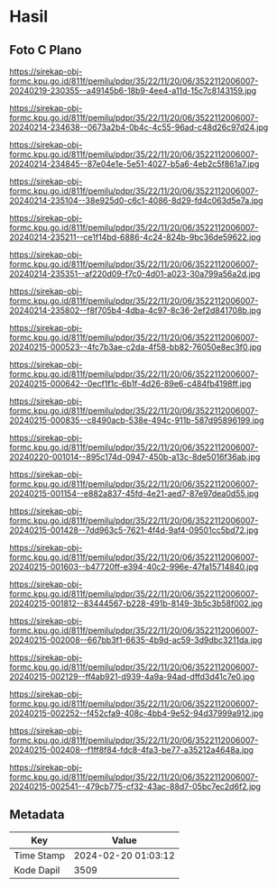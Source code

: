 # Hasil

## Foto C Plano

https://sirekap-obj-formc.kpu.go.id/811f/pemilu/pdpr/35/22/11/20/06/3522112006007-20240219-230355--a49145b6-18b9-4ee4-a11d-15c7c8143159.jpg

https://sirekap-obj-formc.kpu.go.id/811f/pemilu/pdpr/35/22/11/20/06/3522112006007-20240214-234638--0673a2b4-0b4c-4c55-96ad-c48d26c97d24.jpg

https://sirekap-obj-formc.kpu.go.id/811f/pemilu/pdpr/35/22/11/20/06/3522112006007-20240214-234845--87e04e1e-5e51-4027-b5a6-4eb2c5f861a7.jpg

https://sirekap-obj-formc.kpu.go.id/811f/pemilu/pdpr/35/22/11/20/06/3522112006007-20240214-235104--38e925d0-c6c1-4086-8d29-fd4c063d5e7a.jpg

https://sirekap-obj-formc.kpu.go.id/811f/pemilu/pdpr/35/22/11/20/06/3522112006007-20240214-235211--ce1f14bd-6886-4c24-824b-9bc36de59622.jpg

https://sirekap-obj-formc.kpu.go.id/811f/pemilu/pdpr/35/22/11/20/06/3522112006007-20240214-235351--af220d09-f7c0-4d01-a023-30a799a56a2d.jpg

https://sirekap-obj-formc.kpu.go.id/811f/pemilu/pdpr/35/22/11/20/06/3522112006007-20240214-235802--f8f705b4-4dba-4c97-8c36-2ef2d841708b.jpg

https://sirekap-obj-formc.kpu.go.id/811f/pemilu/pdpr/35/22/11/20/06/3522112006007-20240215-000523--4fc7b3ae-c2da-4f58-bb82-76050e8ec3f0.jpg

https://sirekap-obj-formc.kpu.go.id/811f/pemilu/pdpr/35/22/11/20/06/3522112006007-20240215-000642--0ecf1f1c-6b1f-4d26-89e6-c484fb4198ff.jpg

https://sirekap-obj-formc.kpu.go.id/811f/pemilu/pdpr/35/22/11/20/06/3522112006007-20240215-000835--c8490acb-538e-494c-911b-587d95896199.jpg

https://sirekap-obj-formc.kpu.go.id/811f/pemilu/pdpr/35/22/11/20/06/3522112006007-20240220-001014--895c174d-0947-450b-a13c-8de5016f36ab.jpg

https://sirekap-obj-formc.kpu.go.id/811f/pemilu/pdpr/35/22/11/20/06/3522112006007-20240215-001154--e882a837-45fd-4e21-aed7-87e97dea0d55.jpg

https://sirekap-obj-formc.kpu.go.id/811f/pemilu/pdpr/35/22/11/20/06/3522112006007-20240215-001428--7dd963c5-7621-4f4d-9af4-09501cc5bd72.jpg

https://sirekap-obj-formc.kpu.go.id/811f/pemilu/pdpr/35/22/11/20/06/3522112006007-20240215-001603--b47720ff-e394-40c2-996e-47fa15714840.jpg

https://sirekap-obj-formc.kpu.go.id/811f/pemilu/pdpr/35/22/11/20/06/3522112006007-20240215-001812--83444567-b228-491b-8149-3b5c3b58f002.jpg

https://sirekap-obj-formc.kpu.go.id/811f/pemilu/pdpr/35/22/11/20/06/3522112006007-20240215-002008--667bb3f1-6635-4b9d-ac59-3d9dbc3211da.jpg

https://sirekap-obj-formc.kpu.go.id/811f/pemilu/pdpr/35/22/11/20/06/3522112006007-20240215-002129--ff4ab921-d939-4a9a-94ad-dffd3d41c7e0.jpg

https://sirekap-obj-formc.kpu.go.id/811f/pemilu/pdpr/35/22/11/20/06/3522112006007-20240215-002252--f452cfa9-408c-4bb4-9e52-94d37999a912.jpg

https://sirekap-obj-formc.kpu.go.id/811f/pemilu/pdpr/35/22/11/20/06/3522112006007-20240215-002408--f1ff8f84-fdc8-4fa3-be77-a35212a4648a.jpg

https://sirekap-obj-formc.kpu.go.id/811f/pemilu/pdpr/35/22/11/20/06/3522112006007-20240215-002541--479cb775-cf32-43ac-88d7-05bc7ec2d6f2.jpg


## Metadata

| Key        | Value               |
| ---------- | ------------------- |
| Time Stamp | 2024-02-20 01:03:12 |
| Kode Dapil | 3509                |




